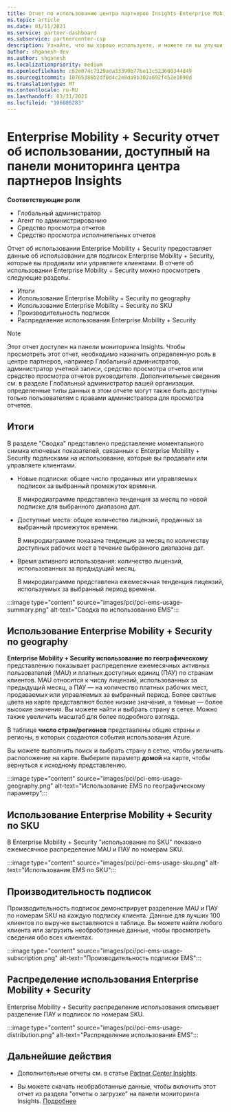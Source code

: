 ```yaml
---
title: Отчет по использованию центра партнеров Insights Enterprise Mobility + Security
ms.topic: article
ms.date: 01/11/2021
ms.service: partner-dashboard
ms.subservice: partnercenter-csp
description: Узнайте, что вы хорошо используете, и можете ли вы улучшить вопросы использования подписок Enterprise Mobility + Security, которые вы продаете или управляете клиентами.
author: shganesh-dev
ms.author: shganesh
ms.localizationpriority: medium
ms.openlocfilehash: c62e074c7329ada33390b77be13c523660344d49
ms.sourcegitcommit: 10765386b2df0d4c2e8da9b302a692f452e1090d
ms.translationtype: MT
ms.contentlocale: ru-RU
ms.lasthandoff: 03/31/2021
ms.locfileid: "106086283"
---
```

# <a name="enterprise-mobility--security-usage-report-available-from-the-partner-center-insights-dashboard"></a>Enterprise Mobility + Security отчет об использовании, доступный на панели мониторинга центра партнеров Insights

**Соответствующие роли**

- Глобальный администратор
- Агент по администрированию
- Средство просмотра отчетов
- Средство просмотра исполнительных отчетов

Отчет об использовании Enterprise Mobility + Security предоставляет данные об использовании для подписок Enterprise Mobility + Security, которые вы продавали или управляете клиентами. В отчете об использовании Enterprise Mobility + Security можно просмотреть следующие разделы.

- Итоги
- Использование Enterprise Mobility + Security по geography
- Использование Enterprise Mobility + Security по SKU
- Производительность подписок
- Распределение использования Enterprise Mobility + Security

 > [!NOTE]
 > Этот отчет доступен на панели мониторинга Insights. Чтобы просмотреть этот отчет, необходимо назначить определенную роль в центре партнеров, например Глобальный администратор, администратор учетной записи, средство просмотра отчетов или средство просмотра отчетов руководителя. Дополнительные сведения см. в разделе Глобальный администратор вашей организации. определенные типы данных в этом отчете могут также быть доступны только пользователям с правами администратора для просмотра отчетов.

## <a name="summary"></a>Итоги

В разделе "Сводка" представлено представление моментального снимка ключевых показателей, связанных с Enterprise Mobility + Security подписками на использование, которые вы продавали или управляете клиентами. 

- Новые подписки: общее число проданных или управляемых подписок за выбранный промежуток времени.

   В микродиаграмме представлена тенденция за месяц по новой подписке для выбранного диапазона дат.

- Доступные места: общее количество лицензий, проданных за выбранный промежуток времени.

   В микродиаграмме показана тенденция за месяц по количеству доступных рабочих мест в течение выбранного диапазона дат.

- Время активного использования: количество лицензий, использованных за предыдущий месяц.

   В микродиаграмме представлена ежемесячная тенденция лицензий, используемых за выбранный период времени.

:::image type="content" source="images/pci/pci-ems-usage-summary.png" alt-text="Сводка по использованию EMS":::

## <a name="enterprise-mobility--security-usage-by-geography"></a>Использование Enterprise Mobility + Security по geography

**Enterprise Mobility + Security использование по географическому** представлению показывает распределение ежемесячных активных пользователей (MAU) и платных доступных единиц (ПАУ) по странам клиентов. MAU относится к числу лицензий, использованных за предыдущий месяц, а ПАУ — на количество платных рабочих мест, продаваемых или управляемых за выбранный период. Более светлые цвета на карте представляют более низкие значения, а темные — более высокие значения. Вы можете найти и выбрать страну в сетке. Можно также увеличить масштаб для более подробного взгляда.

В таблице **число стран/регионов** представлены общие страны и регионы, в которых создаются события использования Azure.

Вы можете выполнить поиск и выбрать страну в сетке, чтобы увеличить расположение на карте. Выберите параметр **домой** на карте, чтобы вернуться к исходному представлению.

:::image type="content" source="images/pci/pci-ems-usage-geography.png" alt-text="Использование EMS по географическому параметру":::

## <a name="enterprise-mobility--security-usage-by-sku"></a>Использование Enterprise Mobility + Security по SKU

В Enterprise Mobility + Security "использование по SKU" показано ежемесячное распределение MAU и ПАУ по номерам SKU.

:::image type="content" source="images/pci/pci-ems-usage-sku.png" alt-text="Использование EMS по SKU":::

## <a name="subscriptions-performance"></a>Производительность подписок

Производительность подписок демонстрирует разделение MAU и ПАУ по номерам SKU на каждую подписку клиента. Данные для лучших 100 клиентов по выручке выставляются в таблице. Вы можете найти любого клиента или загрузить необработанные данные, чтобы просмотреть сведения обо всех клиентах.

:::image type="content" source="images/pci/pci-ems-usage-subscription.png" alt-text="Производительность подписки EMS":::

## <a name="enterprise-mobility--security-usage-distribution"></a>Распределение использования Enterprise Mobility + Security

Enterprise Mobility + Security распределение использования описывает разделение ПАУ и подписок по номерам SKU.

:::image type="content" source="images/pci/pci-ems-usage-distribution.png" alt-text="Распределение использования EMS":::

## <a name="next-steps"></a>Дальнейшие действия

- Дополнительные отчеты см. в статье [Partner Center Insights](partner-center-insights.md).

- Вы можете скачать необработанные данные, чтобы включить этот отчет из раздела "отчеты о загрузке" на панели мониторинга Insights. [Подробнее](pci-download-reports.md) 
